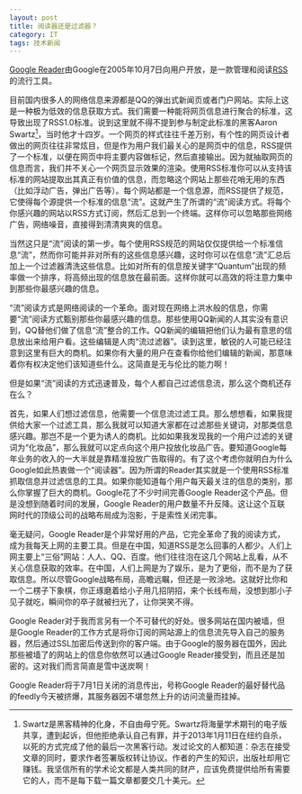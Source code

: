 ```yaml
---
layout: post
title: 阅读器还是过滤器？
category: IT
tags: 技术新闻
---
```

[Google Reader](http://zh.wikipedia.org/wiki/Google%E9%98%85%E8%AF%BB%E5%99%A8)由Google在2005年10月7日向用户开放，是一款管理和阅读[RSS](http://zh.wikipedia.org/wiki/RSS)的流行工具。

目前国内很多人的网络信息来源都是QQ的弹出式新闻页或者门户网站。实际上这是一种极为低效的信息获取方式。我们需要一种能将网页信息进行聚合的标准，这导致出现了RSS1.0标准。说到这里就不得不提到参与制定此标准的黑客Aaron Swartz[^1]，当时他才十四岁。一个网页的样式往往千差万别，有个性的网页设计者做出的网页往往非常炫目，但是作为用户我们最关心的是网页中的信息，RSS提供了一个标准，以便在网页中将主要内容做标记，然后直接输出。因为就抽取网页的信息而言，我们并不关心一个网页显示效果的渲染。使用RSS标准你可以从支持该标准的网站提取出其真正有价值的信息，而忽略这个网站上那些花哨无用的东西（比如浮动广告，弹出广告等）。每个网站都是一个信息源，而RSS提供了规范，它使得每个源提供一个标准的信息“流”。这就产生了所谓的“流”阅读方式。将每个你感兴趣的网站以RSS方式订阅，然后汇总到一个终端。这样你可以忽略那些网络广告，网络噪音，直接得到清清爽爽的信息。

当然这只是“流”阅读的第一步。每个使用RSS规范的网站仅仅提供给一个标准信息“流”，然而你可能并非对所有的这些信息感兴趣，这时你可以在信息“流”汇总后加上一个过滤器清洗这些信息。比如对所有的信息按关键字“Quantum”出现的频率做一个排序，将高频出现的信息放在最前面。这样你就可以高效的将注意力集中到那些你最感兴趣的信息。

“流”阅读方式是网络阅读的一个革命。面对现在网络上洪水般的信息，你需要“流”阅读方式甄别那些你最感兴趣的信息。那些使用QQ新闻的人其实没有意识到，QQ替他们做了信息“流”整合的工作。QQ新闻的编辑把他们认为最有意思的信息放出来给用户看。这些编辑是人肉“流过滤器”。读到这里，敏锐的人可能已经注意到这里有巨大的商机。如果你有大量的用户在查看你给他们编辑的新闻，那意味着你有权决定他们该知道些什么。这简直是无与伦比的能力啊！

但是如果“流”阅读的方式迅速普及，每个人都自己过滤信息流，那么这个商机还存在么？

首先，如果人们想过滤信息，他需要一个信息流过滤工具。那么想想看，如果我提供给大家一个过滤工具，那么我就可以知道大家都在过滤那些关键词，对那类信息感兴趣。那岂不是一个更为诱人的商机。比如如果我发现我的一个用户过滤的关键词为“化妆品”，那么我就可以定点向这个用户投放化妆品广告。要知道Google每年业务的收入的一大半就是靠精准投放广告取得的。有了这个考虑你就明白为什么Google如此热衷做一个“阅读器”。因为所谓的Reader其实就是一个使用RSS标准抓取信息并过滤信息的工具。如果你能知道每个用户每天最关注的信息的类别，那么你掌握了巨大的商机。Google花了不少时间完善Google Reader这个产品。但是没想到随着时间的发展，Google Reader的用户数量不升反降。这让这个互联网时代的顶级公司的战略布局成为泡影，于是索性关闭完事。

毫无疑问，Google Reader是个非常好用的产品，它完全革命了我的阅读方式，成为我每天上网的主要工具。但是在中国，知道RSS是怎么回事的人都少。人们上网主要上“三俗”网站：人人、QQ、百度。他们往往泡在这几个网站上乱看，从不关心信息获取的效率。在中国，人们上网是为了娱乐，是为了更俗，而不是为了获取信息。所以尽管Google战略布局，高瞻远瞩，但还是一败涂地。这就好比你和一个二楞子下象棋，你正琢磨着给小子用几招阴招，来个长线布局，没想到那小子见子就吃，瞬间你的卒子就被扫光了，让你哭笑不得。

Google Reader对于我而言另有一个不可替代的好处。很多网站在国内被墙，但是Google Reader的工作方式是将你订阅的网站源上的信息流先导入自己的服务器，然后通过SSL加密后传送到你的客户端。由于Google的服务器在国外，因此那些被墙了的网站上的信息你依然可以通过Google Reader接受到，而且还是加密的。这对我们而言简直是雪中送炭啊！

Google Reader将于7月1日关闭的消息传出，号称Google Reader的最好替代品的feedly今天被挤爆，其服务器因不堪忽然上升的访问流量而挂掉。

[^1]: Swartz是黑客精神的化身，不自由毋宁死。Swartz将海量学术期刊的电子版共享，遭到起诉，但他拒绝承认自己有罪，并于2013年1月11日在纽约自杀，以死的方式完成了他的最后一次黑客行动。发过论文的人都知道：杂志在接受文章的同时，要求作者签署版权转让协议。作者的产生的知识，出版社却用它赚钱。我坚信所有的学术论文都是人类共同的财产，应该免费提供给所有需要它的人，而不是每下载一篇文章都要交几十美元。
